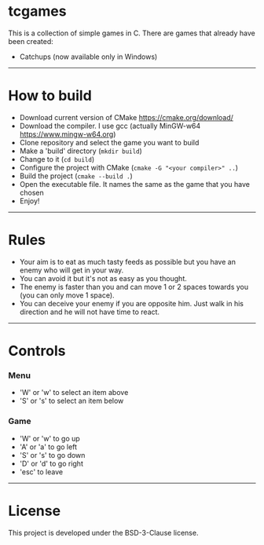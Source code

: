 # tcgames
This is a collection of simple games in C.
There are games that already have been created:
+ Catchups (now available only in Windows)
---
# How to build
+ Download current version of CMake https://cmake.org/download/
+ Download the compiler. I use gcc (actually MinGW-w64 https://www.mingw-w64.org)
+ Clone repository and select the game you want to build 
+ Make a 'build' directory (```mkdir build```)
+ Change to it (```cd build```)
+ Configure the project with CMake (```cmake -G "<your compiler>" ..```)
+ Build the project (```cmake --build .```)
+ Open the executable file. It names the same as the game that you have chosen
+ Enjoy!
---
# Rules
+ Your aim is to eat as much tasty feeds as possible but you have an enemy who will get in your way. 
+ You can avoid it but it's not as easy as you thought.
+ The enemy is faster than you and can move 1 or 2 spaces towards you (you can only move 1 space).
+ You can deceive your enemy if you are opposite him. Just walk in his direction and he will not have time to react.
---
# Controls
### Menu
+ 'W' or 'w' to select an item above
+ 'S' or 's' to select an item below

### Game
+ 'W' or 'w' to go up
+ 'A' or 'a' to go left
+ 'S' or 's' to go down
+ 'D' or 'd' to go right
+ 'esc' to leave
---

# License
This project is developed under the BSD-3-Clause license.
